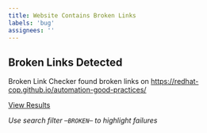 ```yaml
---
title: Website Contains Broken Links
labels: 'bug'
assignees: ''
---
```


## Broken Links Detected

Broken Link Checker found broken links on https://redhat-cop.github.io/automation-good-practices/

[View Results](https://github.com/redhat-cop/automation-good-practices/actions/workflows/test_html_links.yml)

_Use search filter `─BROKEN─` to highlight failures_

